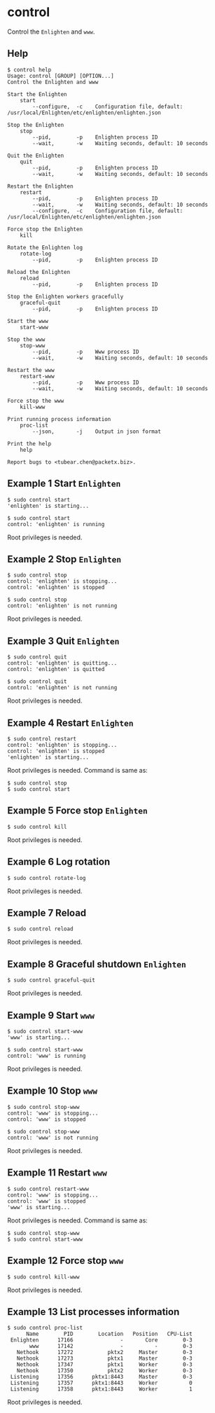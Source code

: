 control
===========

Control the `Enlighten` and `www`.

Help
-----------

```
$ control help
Usage: control [GROUP] [OPTION...]
Control the Enlighten and www

Start the Enlighten
    start
        --configure,  -c    Configuration file, default: /usr/local/Enlighten/etc/enlighten/enlighten.json

Stop the Enlighten
    stop
        --pid,        -p    Enlighten process ID
        --wait,       -w    Waiting seconds, default: 10 seconds

Quit the Enlighten
    quit
        --pid,        -p    Enlighten process ID
        --wait,       -w    Waiting seconds, default: 10 seconds

Restart the Enlighten
    restart
        --pid,        -p    Enlighten process ID
        --wait,       -w    Waiting seconds, default: 10 seconds
        --configure,  -c    Configuration file, default: /usr/local/Enlighten/etc/enlighten/enlighten.json

Force stop the Enlighten
    kill

Rotate the Enlighten log
    rotate-log
        --pid,        -p    Enlighten process ID

Reload the Enlighten
    reload
        --pid,        -p    Enlighten process ID

Stop the Enlighten workers gracefully
    graceful-quit
        --pid,        -p    Enlighten process ID

Start the www
    start-www

Stop the www
    stop-www
        --pid,        -p    Www process ID
        --wait,       -w    Waiting seconds, default: 10 seconds

Restart the www
    restart-www
        --pid,        -p    Www process ID
        --wait,       -w    Waiting seconds, default: 10 seconds

Force stop the www
    kill-www

Print running process information
    proc-list
        --json,       -j    Output in json format

Print the help
    help

Report bugs to <tubear.chen@packetx.biz>.
```

Example 1 Start `Enlighten`
-----------

```
$ sudo control start
'enlighten' is starting...

$ sudo control start
control: 'enlighten' is running
```

Root privileges is needed.

Example 2 Stop `Enlighten`
-----------

```
$ sudo control stop
control: 'enlighten' is stopping...
control: 'enlighten' is stopped

$ sudo control stop
control: 'enlighten' is not running
```

Root privileges is needed.

Example 3 Quit `Enlighten`
-------------

```
$ sudo control quit
control: 'enlighten' is quitting...
control: 'enlighten' is quitted

$ sudo control quit
control: 'enlighten' is not running
```

Root privileges is needed.

Example 4 Restart `Enlighten`
-------------

```
$ sudo control restart
control: 'enlighten' is stopping...
control: 'enlighten' is stopped
'enlighten' is starting...
```

Root privileges is needed. Command is same as:

```
$ sudo control stop
$ sudo control start
```

Example 5 Force stop `Enlighten`
------------

```
$ sudo control kill
```

Root privileges is needed.

Example 6 Log rotation
------------

```
$ sudo control rotate-log
```

Root privileges is needed.

Example 7 Reload
------------

```
$ sudo control reload
```

Root privileges is needed.

Example 8 Graceful shutdown `Enlighten`
------------

```
$ sudo control graceful-quit
```

Root privileges is needed.

Example 9 Start `www`
-----------

```
$ sudo control start-www
'www' is starting...

$ sudo control start-www
control: 'www' is running
```

Root privileges is needed.

Example 10 Stop `www`
-----------

```
$ sudo control stop-www
control: 'www' is stopping...
control: 'www' is stopped

$ sudo control stop-www
control: 'www' is not running
```

Root privileges is needed.

Example 11 Restart `www`
-------------

```
$ sudo control restart-www
control: 'www' is stopping...
control: 'www' is stopped
'www' is starting...
```

Root privileges is needed. Command is same as:

```
$ sudo control stop-www
$ sudo control start-www
```

Example 12 Force stop `www`
------------

```
$ sudo control kill-www
```

Root privileges is needed.

Example 13 List processes information
------------

```
$ sudo control proc-list
      Name        PID        Location   Position   CPU-List
 Enlighten      17166               -       Core        0-3
       www      17142               -          -        0-3
   Nethook      17272           pktx2     Master        0-3
   Nethook      17273           pktx1     Master        0-3
   Nethook      17347           pktx1     Worker        0-3
   Nethook      17350           pktx2     Worker        0-3
 Listening      17356      pktx1:8443     Master        0-3
 Listening      17357      pktx1:8443     Worker          0
 Listening      17358      pktx1:8443     Worker          1
```

Root privileges is needed.
